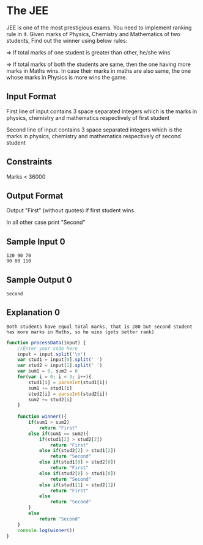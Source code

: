 # **The JEE**

JEE is one of the most prestigious exams. You need to implement ranking rule in it. Given marks of Physics, Chemistry and Mathematics of two students, Find out the winner using below rules:

=> If total marks of one student is greater than other, he/she wins

=> If total marks of both the students are same, then the one having more marks in Maths wins. In case their marks in maths are also same, the one whose marks in Physics is more wins the game.

## Input Format

First line of input contains 3 space separated integers which is the marks in physics, chemistry and mathematics respectively of first student

Second line of input contains 3 space separated integers which is the marks in physics, chemistry and mathematics respectively of second student

## Constraints

Marks < 36000

## Output Format

Output "First" (without quotes) if first student wins.

In all other case print "Second"
## Sample Input 0
```
120 90 70
90 80 110
```
## Sample Output 0
```
Second
```
## Explanation 0
```
Both students have equal total marks, that is 280 but second student has more marks in Maths, so he wins (gets better rank)
```
```javascript
function processData(input) {
    //Enter your code here
    input = input.split('\n')
    var stud1 = input[0].split(' ')
    var stud2 = input[1].split(' ')
    var sum1 = 0, sum2 = 0
    for(var i = 0; i < 3; i++){
        stud1[i] = parseInt(stud1[i])
        sum1 += stud1[i]
        stud2[i] = parseInt(stud2[i])
        sum2 += stud2[i]
    }    
    
    function winner(){
        if(sum1 > sum2)
            return "First"
        else if(sum1 == sum2){
            if(stud1[2] > stud2[2])
                return "First"
            else if(stud2[2] > stud1[2])
                return "Second"
            else if(stud1[0] > stud2[0])
                return "First"
            else if(stud2[0] > stud1[0])
                return "Second"
            else if(stud1[1] > stud2[1])
                return "First"
            else
                return "Second"
        }
        else
            return "Second"   
    }
    console.log(winner())  
}  
```
